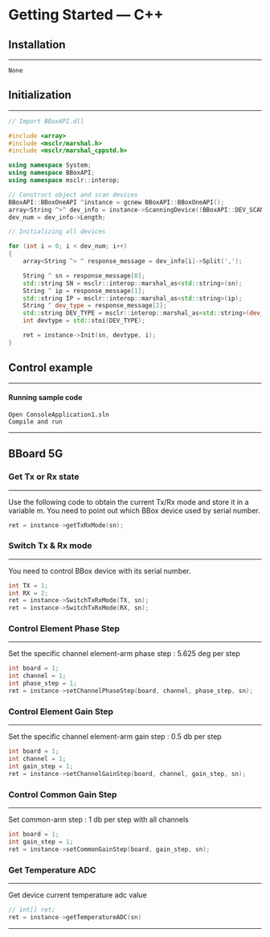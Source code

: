 # Getting Started — C++

## Installation
----------

    None


## Initialization
----------

```C++
// Import BBoxAPI.dll

#include <array>
#include <msclr/marshal.h>
#include <msclr/marshal_cppstd.h>

using namespace System;
using namespace BBoxAPI;
using namespace msclr::interop;

// Construct object and scan devices
BBoxAPI::BBoxOneAPI ^instance = gcnew BBoxAPI::BBoxOneAPI();
array<String ^>^ dev_info = instance->ScanningDevice((BBoxAPI::DEV_SCAN_MODE)0);
dev_num = dev_info->Length;

// Initializing all devices

for (int i = 0; i < dev_num; i++)
{
	array<String ^> ^ response_message = dev_info[i]->Split(',');	

	String ^ sn = response_message[0];
	std::string SN = msclr::interop::marshal_as<std::string>(sn);
	String ^ ip = response_message[1];
	std::string IP = msclr::interop::marshal_as<std::string>(ip);
	String ^ dev_type = response_message[2];
	std::string DEV_TYPE = msclr::interop::marshal_as<std::string>(dev_type);
	int devtype = std::stoi(DEV_TYPE);

	ret = instance->Init(sn, devtype, i);
}
```

## Control example
****
#### Running sample code
    Open ConsoleApplication1.sln
    Compile and run
****

## BBoard 5G
### Get Tx or Rx state
---
Use the following code to obtain the current Tx/Rx mode and store it in a variable m. You need to point out which BBox device used by serial number.

```C++
ret = instance->getTxRxMode(sn);
```

### Switch Tx & Rx mode
---
You need to control BBox device with its serial number.

```C++
int TX = 1;
int RX = 2;
ret = instance->SwitchTxRxMode(TX, sn);
ret = instance->SwitchTxRxMode(RX, sn);
```

### Control Element Phase Step
---
Set the specific channel element-arm phase step : 5.625 deg per step

```C++
int board = 1;
int channel = 1;
int phase_step = 1;
ret = instance->setChannelPhaseStep(board, channel, phase_step, sn);
```

### Control Element Gain Step
---
Set the specific channel element-arm gain step : 0.5 db per step

```C++
int board = 1;
int channel = 1;
int gain_step = 1;
ret = instance->setChannelGainStep(board, channel, gain_step, sn);
```

### Control Common Gain Step
---
Set common-arm step : 1 db per step with all channels

```C++
int board = 1;
int gain_step = 1;
ret = instance->setCommonGainStep(board, gain_step, sn);
```

### Get Temperature ADC
---
Get device current temperature adc value

```C++
// int[] ret;
ret = instance->getTemperatureADC(sn)
``` 

****


